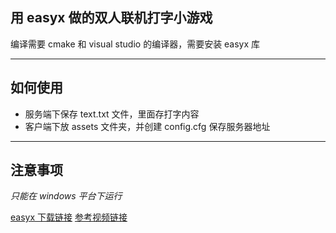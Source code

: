 ## 用 easyx 做的双人联机打字小游戏

编译需要 cmake 和 visual studio 的编译器，需要安装 easyx 库

---

## 如何使用

-   服务端下保存 text.txt 文件，里面存打字内容
-   客户端下放 assets 文件夹，并创建 config.cfg 保存服务器地址

---

## 注意事项

_只能在 windows 平台下运行_

[easyx 下载链接](https://easyx.cn/)
[参考视频链接](https://www.bilibili.com/video/BV1yjsoeREdZ)
